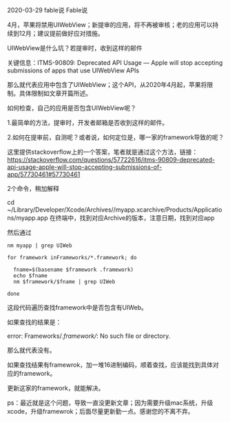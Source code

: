 2020-03-29 fable说 Fable说

4月，苹果将禁用UIWebView；新提审的应用，将不再被审核；老的应用可以持续到12月；建议提前做好应对措施。

UIWebView是什么坑？若提审时，收到这样的邮件

关键信息：ITMS-90809: Deprecated API Usage — Apple will stop accepting submissions of apps that use UIWebView APIs

那么就代表应用中包含了UIWebView；这个API，从2020年4月起，苹果将限制。具体限制如文章开篇所述。

如何检查，自己的应用是否包含UIWebView呢？


1.最简单的方法，提审时，开发者邮箱是否收到这样的邮件。

2.如何在提审前，自测呢？或者说，如何定位是，哪一家的framework导致的呢？

这里提供stackoverflow上的一个答案，笔者就是通过这个方法，链接：https://stackoverflow.com/questions/57722616/itms-90809-deprecated-api-usage-apple-will-stop-accepting-submissions-of-app/57730461#57730461


2个命令，稍加解释

cd ~/Library/Developer/Xcode/Archives/<date>/myapp.xcarchive/Products/Applications/myapp.app
在终端中，找到对应Archive的版本，注意日期，找到对应app

然后通过

```
nm myapp | grep UIWeb

for framework inFrameworks/*.framework; do

  fname=$(basename $framework .framework)
  echo $fname
  nm $framework/$fname | grep UIWeb

done
```

这段代码遍历查找framework中是否包含有UIWeb。

如果查找的结果是：

error: Frameworks/*.framework/*: No such file or directory.

那么就代表没有。

如果查找结果有framewrok，加一堆16进制编码，顺着查找，应该能找到具体对应的framework。

更新这家的framework，就能解决。

ps：最近就是这个问题，导致一直没更新文章；因为需要升级mac系统，升级xcode，升级framewrok；后面尽量更新勤一点。感谢您的不离不弃。
